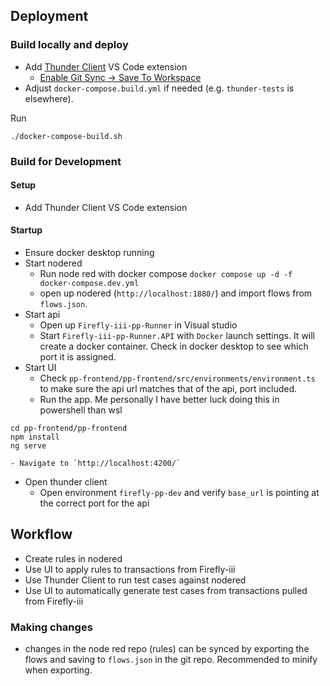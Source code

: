 ## Deployment

### Build locally and deploy
- Add [Thunder Client](https://marketplace.visualstudio.com/items?itemName=rangav.vscode-thunder-client) VS Code extension
  - [Enable Git Sync -> Save To Workspace](https://github.com/rangav/thunder-client-support#git-sync)
- Adjust `docker-compose.build.yml` if needed (e.g. `thunder-tests` is elsewhere).

Run
```shell
./docker-compose-build.sh
```

### Build for Development

#### Setup
- Add Thunder Client VS Code extension

#### Startup
- Ensure docker desktop running
- Start nodered
    - Run node red with docker compose `docker compose up -d -f docker-compose.dev.yml`
    - open up nodered (`http://localhost:1880/`) and import flows from `flows.json`.
- Start api
    - Open up `Firefly-iii-pp-Runner` in Visual studio
    - Start `Firefly-iii-pp-Runner.API` with `Docker` launch settings. It will create a docker container. Check in docker desktop to see which port it is assigned.
- Start UI
    - Check `pp-frontend/pp-frontend/src/environments/environment.ts` to make sure the api url matches that of the api, port included.
    - Run the app. Me personally I have better luck doing this in powershell than wsl
```shell
cd pp-frontend/pp-frontend
npm install
ng serve
```
    - Navigate to `http://localhost:4200/`
- Open thunder client
    - Open environment `firefly-pp-dev` and verify `base_url` is pointing at the correct port for the api

## Workflow
- Create rules in nodered
- Use UI to apply rules to transactions from Firefly-iii
- Use Thunder Client to run test cases against nodered
- Use UI to automatically generate test cases from transactions pulled from Firefly-iii


### Making changes
- changes in the node red repo (rules) can be synced by exporting the flows and saving to `flows.json` in the git repo. Recommended to minify when exporting.